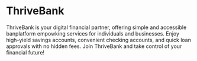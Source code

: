 # ThriveBank
ThriveBank is your digital financial partner, offering simple and accessible banplatform empowking services for individuals and businesses. Enjoy high-yield savings accounts, convenient checking accounts, and quick loan approvals with no hidden fees. Join ThriveBank and take control of your financial future!
